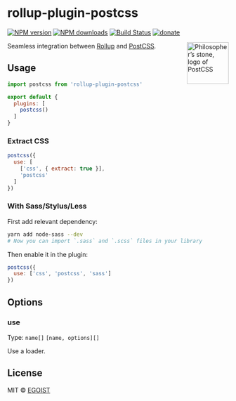 # rollup-plugin-postcss

[![NPM version](https://img.shields.io/npm/v/rollup-plugin-postcss.svg?style=flat)](https://npmjs.com/package/rollup-plugin-postcss) [![NPM downloads](https://img.shields.io/npm/dm/rollup-plugin-postcss.svg?style=flat)](https://npmjs.com/package/rollup-plugin-postcss) [![Build Status](https://img.shields.io/circleci/project/egoist/rollup-plugin-postcss/master.svg?style=flat)](https://circleci.com/gh/egoist/rollup-plugin-postcss)
 [![donate](https://img.shields.io/badge/$-donate-ff69b4.svg?maxAge=2592000&style=flat)](https://github.com/egoist/donate)

<img align="right" width="95" height="95"
     title="Philosopher’s stone, logo of PostCSS"
     src="http://postcss.github.io/postcss/logo.svg">

Seamless integration between [Rollup](https://github.com/rollup/rollup) and [PostCSS](https://github.com/postcss/postcss).

## Usage

```js
import postcss from 'rollup-plugin-postcss'

export default {
  plugins: [
    postcss()
  ]
}
```

### Extract CSS

```js
postcss({
  use: [
    ['css', { extract: true }],
    'postcss'
  ]
})
```

### With Sass/Stylus/Less

First add relevant dependency:

```bash
yarn add node-sass --dev
# Now you can import `.sass` and `.scss` files in your library
```

Then enable it in the plugin:

```js
postcss({
  use: ['css', 'postcss', 'sass']
})
```

## Options

### use

Type: `name[]` `[name, options][]`

Use a loader.

## License

MIT &copy; [EGOIST](https://github.com/egoist)
